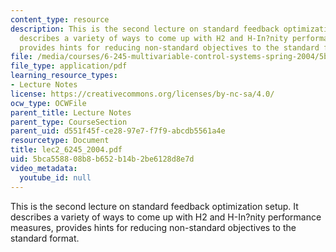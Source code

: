 ```yaml
---
content_type: resource
description: This is the second lecture on standard feedback optimization setup. It
  describes a variety of ways to come up with H2 and H-In?nity performance measures,
  provides hints for reducing non-standard objectives to the standard format.
file: /media/courses/6-245-multivariable-control-systems-spring-2004/5bca558808b8b652b14b2be6128d8e7d_lec2_6245_2004.pdf
file_type: application/pdf
learning_resource_types:
- Lecture Notes
license: https://creativecommons.org/licenses/by-nc-sa/4.0/
ocw_type: OCWFile
parent_title: Lecture Notes
parent_type: CourseSection
parent_uid: d551f45f-ce28-97e7-f7f9-abcdb5561a4e
resourcetype: Document
title: lec2_6245_2004.pdf
uid: 5bca5588-08b8-b652-b14b-2be6128d8e7d
video_metadata:
  youtube_id: null
---
```

This is the second lecture on standard feedback optimization setup. It describes a variety of ways to come up with H2 and H-In?nity performance measures, provides hints for reducing non-standard objectives to the standard format.